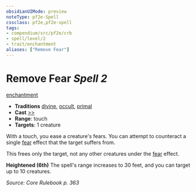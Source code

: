 ```yaml
---
obsidianUIMode: preview
noteType: pf2e-Spell
cssclass: pf2e,pf2e-spell
tags:
- compendium/src/pf2e/crb
- spell/level/2
- trait/enchantment
aliases: ["Remove Fear"]
---
```

# Remove Fear *Spell 2*   
[enchantment](rules/traits/enchantment.md "Enchantment School Trait")  

- **Traditions** [divine](rules/traits/divine.md "Divine Tradition Trait"), [occult](rules/traits/occult.md "Occult Tradition Trait"), [primal](rules/traits/primal.md "Primal Tradition Trait")
- **Cast** [>>](rules/core-rulebook/chapter-9-playing-the-game.md#Actions "Two-Action") 
- **Range**: touch
- **Targets**: 1 creature

With a touch, you ease a creature's fears. You can attempt to counteract a single [fear](rules/traits/fear.md "Fear Effect Trait") effect that the target suffers from.

This frees only the target, not any other creatures under the [fear](rules/traits/fear.md "Fear Effect Trait") effect.

**Heightened (6th)** The spell's range increases to 30 feet, and you can target up to 10 creatures.

*Source: Core Rulebook p. 363*